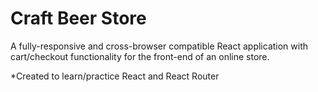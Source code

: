 # Craft Beer Store

A fully-responsive and cross-browser compatible React application with cart/checkout functionality for the front-end of an online store. 

*Created to learn/practice React and React Router

